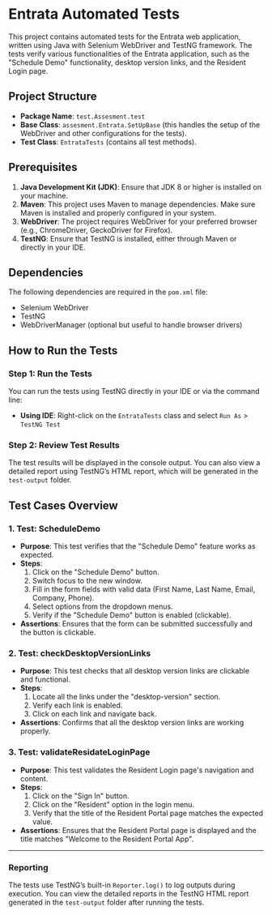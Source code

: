 # Entrata Automated Tests

This project contains automated tests for the Entrata web application, written using Java with Selenium WebDriver and TestNG framework. The tests verify various functionalities of the Entrata application, such as the "Schedule Demo" functionality, desktop version links, and the Resident Login page.

## Project Structure

- **Package Name**: `test.Assesment.test`
- **Base Class**: `assesment.Entrata.SetUpBase` (this handles the setup of the WebDriver and other configurations for the tests).
- **Test Class**: `EntrataTests` (contains all test methods).

## Prerequisites

1. **Java Development Kit (JDK)**: Ensure that JDK 8 or higher is installed on your machine.
2. **Maven**: This project uses Maven to manage dependencies. Make sure Maven is installed and properly configured in your system.
3. **WebDriver**: The project requires WebDriver for your preferred browser (e.g., ChromeDriver, GeckoDriver for Firefox).
4. **TestNG**: Ensure that TestNG is installed, either through Maven or directly in your IDE.

## Dependencies

The following dependencies are required in the `pom.xml` file:
- Selenium WebDriver
- TestNG
- WebDriverManager (optional but useful to handle browser drivers)



## How to Run the Tests

### Step 1: Run the Tests

You can run the tests using TestNG directly in your IDE or via the command line:

- **Using IDE**: Right-click on the `EntrataTests` class and select `Run As` > `TestNG Test`

### Step 2: Review Test Results

The test results will be displayed in the console output. You can also view a detailed report using TestNG’s HTML report, which will be generated in the `test-output` folder.

## Test Cases Overview

### 1. **Test: ScheduleDemo**

   - **Purpose**: This test verifies that the "Schedule Demo" feature works as expected.
   - **Steps**:
     1. Click on the "Schedule Demo" button.
     2. Switch focus to the new window.
     3. Fill in the form fields with valid data (First Name, Last Name, Email, Company, Phone).
     4. Select options from the dropdown menus.
     5. Verify if the "Schedule Demo" button is enabled (clickable).
   - **Assertions**: Ensures that the form can be submitted successfully and the button is clickable.

### 2. **Test: checkDesktopVersionLinks**

   - **Purpose**: This test checks that all desktop version links are clickable and functional.
   - **Steps**:
     1. Locate all the links under the "desktop-version" section.
     2. Verify each link is enabled.
     3. Click on each link and navigate back.
   - **Assertions**: Confirms that all the desktop version links are working properly.

### 3. **Test: validateResidateLoginPage**

   - **Purpose**: This test validates the Resident Login page's navigation and content.
   - **Steps**:
     1. Click on the "Sign In" button.
     2. Click on the "Resident" option in the login menu.
     3. Verify that the title of the Resident Portal page matches the expected value.
   - **Assertions**: Ensures that the Resident Portal page is displayed and the title matches "Welcome to the Resident Portal App".

---

### Reporting

The tests use TestNG’s built-in `Reporter.log()` to log outputs during execution. You can view the detailed reports in the TestNG HTML report generated in the `test-output` folder after running the tests.
